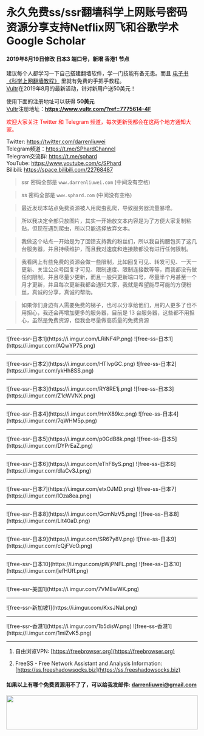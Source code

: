 # 永久免费ss/ssr翻墙科学上网账号密码资源分享支持Netflix网飞和谷歌学术Google Scholar

#### 2019年8月19日修改 日本3 端口号，新增 香港1 节点
建议每个人都学习一下自己搭建翻墙软件，学一门技能有备无患。而且 [电子书《科学上网翻墙教程》](https://darrenliuwei.com/ebooks/gfw) 里就有免费的手把手教程。<br>
[Vultr](https://www.vultr.com/?ref=7775614-4F)在2019年8月的最新活动，针对新用户送50美元！

使用下面的注册地址可以获得 **50美元**<br>
[Vultr](https://www.vultr.com/?ref=7775614-4F)注册地址：**https://www.vultr.com/?ref=7775614-4F**

<font color="red">欢迎大家关注 Twitter 和 Telegram 频道，每次更新我都会在这两个地方通知大家。</font>

Twitter: https://twitter.com/darrenliuwei<br>
Telegram频道：https://t.me/SPhardChannel<br>
Telegram交流群: https://t.me/sphard<br>
YouTube: https://www.youtube.com/c/SPhard<br>
Bilibili: https://space.bilibili.com/22768487<br>
>ssr 密码全部是 `www.darrenliuwei.com` (中间没有空格)

>ss 密码全部是 `www.sphard.com` (中间没有空格)

>最近发现本站点免费资源被人用爬虫乱爬，导致服务器流量暴增。

>所以我决定全部只放图片，其实一开始放文本内容是为了方便大家复制粘贴，但现在遇到爬虫，所以只能选择放弃文本。

>我做这个站点一开始是为了回馈支持我的粉丝们，所以我自掏腰包买了这几台服务器，并且持续维护，而且我对速度和连接数都没有进行任何限制。

>我看网上有些免费的资源会做一些限制，比如回复可见、转发可见、一天一更新、关注公众号回复才可见、限制速度、限制连接数等等，而我都没有做任何限制，并且尽量少更新，而且一般只更新端口号，尽量半个月甚至一个月才更新，并且每次更新我都会通知大家，我就是希望能尽可能的方便粉丝，真诚的分享，真诚的帮助。

>如果你们身边有人需要免费的梯子，也可以分享给他们，用的人更多了也不用担心，我还会再增加更多的服务器，目前是 13 台服务器，这些都不用担心，虽然是免费资源，但我会尽量做高质量的免费资源

<hr>
![free-ssr-日本1](https://i.imgur.com/LRiNF4P.png)
![free-ss-日本1](https://i.imgur.com/AQwYP75.png)
<hr>
![free-ssr-日本2](https://i.imgur.com/HTIvpGC.png)
![free-ss-日本2](https://i.imgur.com/ykHh8SS.png)
<hr>
![free-ssr-日本3](https://i.imgur.com/RY8RE1j.png)
![free-ss-日本3](https://i.imgur.com/Z1cWVNX.png)
<hr>
![free-ssr-日本4](https://i.imgur.com/HmX89kc.png)
![free-ss-日本4](https://i.imgur.com/7qWHM5p.png)
<hr>
![free-ssr-日本5](https://i.imgur.com/p0GdB8k.png)
![free-ss-日本5](https://i.imgur.com/DYPrEaZ.png)
<hr>
![free-ssr-日本6](https://i.imgur.com/eThF8yS.png)
![free-ss-日本6](https://i.imgur.com/dlaCv3J.png)
<hr>
![free-ssr-日本7](https://i.imgur.com/etxOJMD.png)
![free-ss-日本7](https://i.imgur.com/IOza8ea.png)
<hr>
![free-ssr-日本8](https://i.imgur.com/GcmNzV5.png)
![free-ss-日本8](https://i.imgur.com/LIt40aD.png)
<hr>
![free-ssr-日本9](https://i.imgur.com/SR67y8V.png)
![free-ss-日本9](https://i.imgur.com/cQjFVcO.png)
<hr>
![free-ssr-日本10](https://i.imgur.com/pWjPNFL.png)
![free-ss-日本10](https://i.imgur.com/jefHUff.png)
<hr>
![free-ssr-美国1](https://i.imgur.com/7VM8wWK.png)
<hr>
![free-ssr-新加坡1](https://i.imgur.com/KxsJNaI.png)
<hr>
![free-ssr-香港1](https://i.imgur.com/1b5disW.png)
![free-ss-香港1](https://i.imgur.com/1miZvK5.png)
<hr>

1. 自由浏览VPN: [https://freebrowser.org](https://freebrowser.org)

2. FreeSS - Free Network Assistant and Analysis Information: [https://ss.freeshadowsocks.biz](https://ss.freeshadowsocks.biz)

#### 如果以上有哪个免费资源用不了了，可以给我发邮件: darrenliuwei@gmail.com

<a href="https://www.vultr.com/?ref=7775614-4F"><img src="https://www.vultr.com/media/banner_1.png" width="100%" height="90"></a>